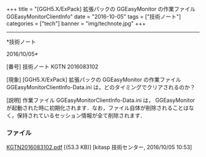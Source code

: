 ﻿+++
title = "[GGH5.X/ExPack] 拡張パックの GGEasyMonitor の作業ファイル GGEasyMonitorClientInfo"
date = "2016-10-05"
tags = ["技術ノート"]
categories = ["tech"]
banner = "img/technote.jpg"
+++

-----------------------------------------------------------------------------------------------------------------------------

*技術ノート

2016/10/05*


[番号]
技術ノート KGTN 2016083102

[現象]
[GGH5.X/ExPack] 拡張パックの GGEasyMonitor の作業ファイル
GGEasyMonitorClientInfo-Data.ini は，どのタイミングでクリアされるのか？

[説明]
作業ファイル GGEasyMonitorClientInfo-Data.ini は， GGEasyMonitor
が起動された時に初期化されます．なお，ファイル自体が削除されることはなく，保持されているセッション情報が全て削除されます．


### ファイル

 
 


[KGTN2016083102.pdf](http://techreport.kitasp.net/attachments/download/3037/KGTN2016083102.pdf)
 [(53.3 KB)] [kitasp 技術センター, 2016/10/05
10:53]


 


 

